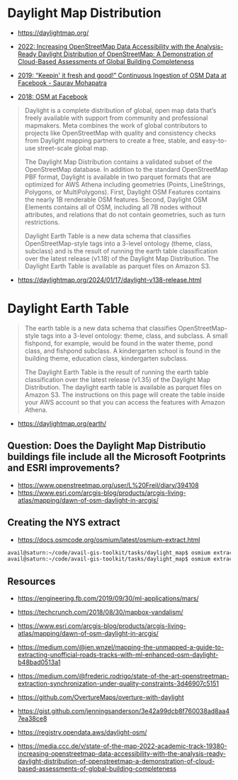 # Daylight Map Distribution

* https://daylightmap.org/

* [2022: Increasing OpenStreetMap Data Accessibility with the Analysis-Ready Daylight Distribution of OpenStreetMap: A Demonstration of Cloud-Based Assessments of Global Building Completeness](https://www.youtube.com/watch?v=rVBGLCFKAtw&t=161s)
* [2019: “Keepin' it fresh and good!” Continuous Ingestion of OSM Data at Facebook - Saurav Mohapatra](https://www.youtube.com/watch?v=69kSWU-WIGA)
* [2018: OSM at Facebook](https://www.youtube.com/watch?v=Pa05L_vuLZA)

> Daylight is a complete distribution of global, open map data that’s freely
> available with support from community and professional mapmakers. Meta combines
> the work of global contributors to projects like OpenStreetMap with quality and
> consistency checks from Daylight mapping partners to create a free, stable, and
> easy-to-use street-scale global map.
> 
> The Daylight Map Distribution contains a validated subset of the OpenStreetMap
> database. In addition to the standard OpenStreetMap PBF format, Daylight is
> available in two parquet formats that are optimized for AWS Athena including
> geometries (Points, LineStrings, Polygons, or MultiPolygons). First, Daylight
> OSM Features contains the nearly 1B renderable OSM features. Second, Daylight
> OSM Elements contains all of OSM, including all 7B nodes without attributes,
> and relations that do not contain geometries, such as turn restrictions.
> 
> Daylight Earth Table is a new data schema that classifies OpenStreetMap-style
> tags into a 3-level ontology (theme, class, subclass) and is the result of
> running the earth table classification over the latest release (v1.18) of the
> Daylight Map Distribution. The Daylight Earth Table is available as parquet
> files on Amazon S3.

* https://daylightmap.org/2024/01/17/daylight-v138-release.html

# Daylight Earth Table

> The earth table is a new data schema that classifies OpenStreetMap-style tags
> into a 3-level ontology: theme, class, and subclass. A small fishpond, for
> example, would be found in the water theme, pond class, and fishpond subclass.
> A kindergarten school is found in the building theme, education class,
> kindergarten subclass.
> 
> The Daylight Earth Table is the result of running the earth table
> classification over the latest release (v1.35) of the Daylight Map
> Distribution. The daylight earth table is available as parquet files on Amazon
> S3. The instructions on this page will create the table inside your AWS account
> so that you can access the features with Amazon Athena.

* https://daylightmap.org/earth/

## Question: Does the Daylight Map Distributio buildings file include all the Microsoft Footprints and ESRI improvements?

* https://www.openstreetmap.org/user/L%20Freil/diary/394108
* https://www.esri.com/arcgis-blog/products/arcgis-living-atlas/mapping/dawn-of-osm-daylight-in-arcgis/

## Creating the NYS extract

* https://docs.osmcode.org/osmium/latest/osmium-extract.html

```sh
avail@saturn:~/code/avail-gis-toolkit/tasks/daylight_map$ osmium extract --fsync -v -b -79.7619758,40.476578,-71.790972,45.0158611 ml-buildings-v1.38.osm.pbf -o nys.ml-buildings-v1.38.osm.pbf &> extract.log
avail@saturn:~/code/avail-gis-toolkit/tasks/daylight_map$ osmium extract --fsync -v -p new-york-state_us-northeast-220101.poly nys.ml-buildings-v1.38.osm.pbf -o nys-poly.ml-buildings-v1.38.osm.pbf &> poly-extrac
```

## Resources

* https://engineering.fb.com/2019/09/30/ml-applications/mars/

* https://techcrunch.com/2018/08/30/mapbox-vandalism/

* https://www.esri.com/arcgis-blog/products/arcgis-living-atlas/mapping/dawn-of-osm-daylight-in-arcgis/

* https://medium.com/@jen.wnzel/mapping-the-unmapped-a-guide-to-extracting-unofficial-roads-tracks-with-ml-enhanced-osm-daylight-b48bad0513a1
* https://medium.com/@frederic.rodrigo/state-of-the-art-openstreetmap-extraction-synchronization-under-quality-constraints-3d46907c5151
* https://github.com/OvertureMaps/overture-with-daylight
* https://gist.github.com/jenningsanderson/3e42a99dcb8f760038ad8aa47ea38ce8

* https://registry.opendata.aws/daylight-osm/

* https://media.ccc.de/v/state-of-the-map-2022-academic-track-19380-increasing-openstreetmap-data-accessibility-with-the-analysis-ready-daylight-distribution-of-openstreetmap-a-demonstration-of-cloud-based-assessments-of-global-building-completeness


